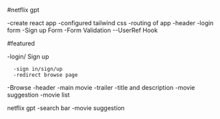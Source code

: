 #netflix gpt

-create react app
-configured tailwind css
-routing of app
-header
-login form
-Sign up Form
-Form Validation
--UserRef Hook


#featured

-login/ Sign up

      -sign in/sign/up
      -redirect browse page

-Browse
  -header
  -main movie
   -trailer
   -title and description
   -movie suggestion
      -movie list   

netflix gpt
    -search bar
    -movie suggestion

